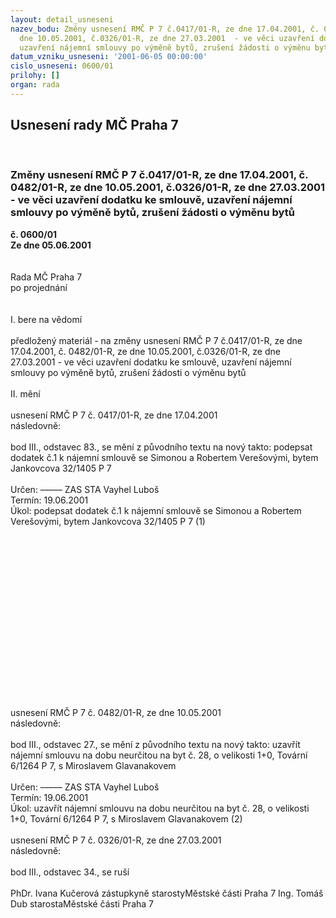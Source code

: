 ```yaml
---
layout: detail_usneseni
nazev_bodu: Změny usnesení RMČ P 7 č.0417/01-R, ze dne 17.04.2001, č. 0482/01-R, ze
  dne 10.05.2001, č.0326/01-R, ze dne 27.03.2001  - ve věci uzavření dodatku ke smlouvě,
  uzavření nájemní smlouvy po výměně bytů, zrušení žádosti o výměnu bytů
datum_vzniku_usneseni: '2001-06-05 00:00:00'
cislo_usneseni: 0600/01
prilohy: []
organ: rada
---
```

<div id="ucUsn_pList" class="usn">
	<span><h2>Usnesení rady MČ Praha 7 </h2>
<br></span><div class="standBody">
<span><h3>Změny usnesení RMČ P 7 č.0417/01-R, ze dne 17.04.2001, č. 0482/01-R, ze dne 10.05.2001, č.0326/01-R, ze dne 27.03.2001  - ve věci uzavření dodatku ke smlouvě, uzavření nájemní smlouvy po výměně bytů, zrušení žádosti o výměnu bytů</h3></span><div class="center">
		<strong>č. 0600/01</strong><br>
	</div>
<div class="center">
		<strong>Ze dne 05.06.2001</strong><br><br>
	</div>
<br>Rada MČ Praha 7<br>po projednání<br><br><br>I.	bere na vědomí<br><br> předložený materiál - na změny usnesení RMČ P 7 č.0417/01-R, ze dne 17.04.2001, č. 0482/01-R, ze dne 10.05.2001, č.0326/01-R, ze dne 27.03.2001  - ve věci uzavření dodatku ke smlouvě, uzavření nájemní smlouvy po výměně bytů, zrušení žádosti o výměnu bytů<br><br>II.	mění <br><br>usnesení RMČ P 7 č. 0417/01-R, ze dne 17.04.2001<br>následovně:<br><br>bod III., odstavec 83., se mění z původního textu na nový takto: podepsat dodatek č.1 k nájemní smlouvě se Simonou a Robertem Verešovými, bytem Jankovcova 32/1405 P 7<br><br> Určen:	–––––	ZAS STA Vayhel Luboš<br>Termín: 19.06.2001<br>Úkol:	podepsat dodatek č.1 k nájemní smlouvě se Simonou a Robertem Verešovými, bytem Jankovcova 32/1405 P 7 (1)<br> <br><br><br><br><br><br><br><br><br><br><br><br><br><br><br><br><br>usnesení RMČ P 7 č. 0482/01-R, ze dne 10.05.2001<br>následovně:<br><br>bod III., odstavec 27., se mění z původního textu na nový takto: uzavřít nájemní smlouvu na dobu neurčitou na byt č. 28, o velikosti 1+0, Tovární 6/1264 P 7, s Miroslavem Glavanakovem<br><br> Určen:	–––––	ZAS STA Vayhel Luboš<br>Termín: 19.06.2001<br>Úkol:	uzavřít nájemní smlouvu na dobu neurčitou na byt č. 28, o velikosti 1+0, Tovární 6/1264 P 7, s Miroslavem Glavanakovem (2)<br> <br>usnesení RMČ P 7 č. 0326/01-R, ze dne 27.03.2001<br>následovně:<br><br>bod III., odstavec 34., se ruší<br> 	<br>PhDr. Ivana Kučerová zástupkyně starostyMěstské části Praha 7	Ing. Tomáš Dub starostaMěstské části Praha 7<br>	<br><br>
</div>
</div>